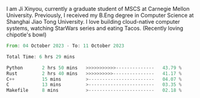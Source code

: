 I am Ji Xinyou, currently a graduate student of MSCS at Carnegie Mellon University. Previously, I received my B.Eng degree in Computer Science at Shanghai Jiao Tong University.
I love building cloud-native computer systems, watching StarWars series and eating Tacos. (Recently loving chipotle's bowl)

<!--START_SECTION:waka-->

```rust
From: 04 October 2023 - To: 11 October 2023

Total Time: 6 hrs 29 mins

Python       2 hrs 50 mins   >>>>>>>>>>>--------------   43.79 %
Rust         2 hrs 40 mins   >>>>>>>>>>---------------   41.17 %
C++          15 mins         >------------------------   04.07 %
C            13 mins         >------------------------   03.35 %
Makefile     8 mins          >------------------------   02.18 %
```

<!--END_SECTION:waka-->
